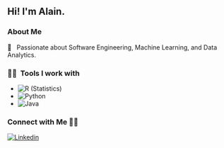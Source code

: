 <h2> Hi! I'm Alain.</h2>

<h3> About Me </h3>

🌱 &nbsp; Passionate about Software Engineering, Machine Learning, and Data Analytics.

<h3> 🔬🔭  &nbsp;Tools I work with</h3>

- ![R (Statistics)](https://img.shields.io/badge/-R-000000?style=flat&logo=R)
- ![Python](https://img.shields.io/badge/-Python-000000?style=flat&logo=python)
- ![Java](https://img.shields.io/badge/-Java-000000?style=flat&logo=java)

<h3> Connect with Me 🤝🏻 &nbsp; </h3>

[![Linkedin](https://img.shields.io/badge/-LinkedIn-blue?style=flat&logo=Linkedin&logoColor=white)](https://www.linkedin.com/in/alainjoss/)
